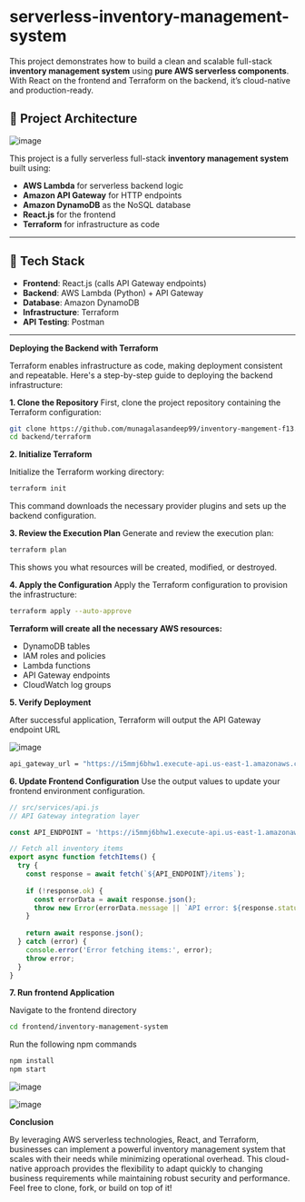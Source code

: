 # serverless-inventory-management-system

This project demonstrates how to build a clean and scalable full-stack **inventory management system** using **pure AWS serverless components**. With React on the frontend and Terraform on the backend, it’s cloud-native and production-ready.

## 📁 Project Architecture

![image](https://github.com/user-attachments/assets/a9689f50-eb14-4701-8eac-aadc1da690bd)



This project is a fully serverless full-stack **inventory management system** built using:

- **AWS Lambda** for serverless backend logic
- **Amazon API Gateway** for HTTP endpoints
- **Amazon DynamoDB** as the NoSQL database
- **React.js** for the frontend
- **Terraform** for infrastructure as code

---

## 🔧 Tech Stack

- **Frontend**: React.js (calls API Gateway endpoints)
- **Backend**: AWS Lambda (Python) + API Gateway
- **Database**: Amazon DynamoDB
- **Infrastructure**: Terraform
- **API Testing**: Postman

---
**Deploying the Backend with Terraform**

Terraform enables infrastructure as code, making deployment consistent and repeatable. Here's a step-by-step guide to deploying the backend infrastructure:

**1. Clone the Repository**
First, clone the project repository containing the Terraform configuration:

```bash
git clone https://github.com/munagalasandeep99/inventory-mangement-f13.git
cd backend/terraform

```
**2. Initialize Terraform**

Initialize the Terraform working directory:


```bash
terraform init
```

This command downloads the necessary provider plugins and sets up the backend configuration.

**3. Review the Execution Plan**
Generate and review the execution plan:


```bash
terraform plan 
```
This shows you what resources will be created, modified, or destroyed.

**4. Apply the Configuration**
Apply the Terraform configuration to provision the infrastructure:

```bash
terraform apply --auto-approve
```

**Terraform will create all the necessary AWS resources:**

- DynamoDB tables
- IAM roles and policies
- Lambda functions
- API Gateway endpoints
- CloudWatch log groups

**5. Verify Deployment**

After successful application, Terraform will output the API Gateway endpoint URL

![image](https://github.com/user-attachments/assets/2b5d227e-30a1-4802-97c8-8e54820db146)




```bash
api_gateway_url = "https://i5mmj6bhw1.execute-api.us-east-1.amazonaws.com"

```

**6. Update Frontend Configuration**
Use the output values to update your frontend environment configuration.

```jsx
// src/services/api.js
// API Gateway integration layer

const API_ENDPOINT = 'https://i5mmj6bhw1.execute-api.us-east-1.amazonaws.com';

// Fetch all inventory items
export async function fetchItems() {
  try {
    const response = await fetch(`${API_ENDPOINT}/items`);
    
    if (!response.ok) {
      const errorData = await response.json();
      throw new Error(errorData.message || `API error: ${response.status}`);
    }
    
    return await response.json();
  } catch (error) {
    console.error('Error fetching items:', error);
    throw error;
  }
}

```
**7. Run frontend Application**

Navigate to the frontend directory 

```bash
cd frontend/inventory-management-system
```
Run the following npm commands

```bash
npm install
npm start
```

![image](https://github.com/user-attachments/assets/5f01749f-653e-4ea4-8f17-660fee954358)



![image](https://github.com/user-attachments/assets/9ed71285-79d0-46ed-bfba-618fdda9dc48)




**Conclusion**

By leveraging AWS serverless technologies, React, and Terraform, businesses can implement a powerful inventory management system that scales with their needs while minimizing operational overhead. This cloud-native approach provides the flexibility to adapt quickly to changing business requirements while maintaining robust security and performance.
Feel free to clone, fork, or build on top of it!
